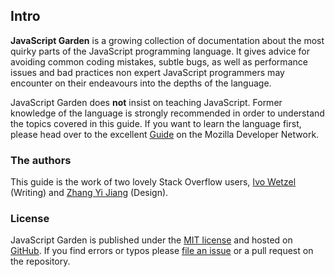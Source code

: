 ## Intro

**JavaScript Garden** is a growing collection of documentation about the most 
quirky parts of the JavaScript programming language. It gives advice for
avoiding common coding mistakes, subtle bugs, as well as performance issues 
and bad practices non expert JavaScript programmers may encounter on their 
endeavours into the depths of the language.

JavaScript Garden does **not** insist on teaching JavaScript. Former knowledge
of the language is strongly recommended in order to understand the topics covered
in this guide. If you want to learn the language first, please head over to the 
excellent [Guide][1] on the Mozilla Developer Network.

### The authors

This guide is the work of two lovely Stack Overflow users, [Ivo Wetzel][6]
(Writing) and [Zhang Yi Jiang][5] (Design).

### License

JavaScript Garden is published under the [MIT license][2] and hosted on
[GitHub][4]. If you find errors or typos please [file an issue][3] or a pull 
request on the repository.

[1]: https://developer.mozilla.org/en/JavaScript/Guide
[2]: https://github.com/BonsaiDen/JavaScript-Garden/blob/next/LICENSE
[3]: https://github.com/BonsaiDen/JavaScript-Garden/issues
[4]: https://github.com/BonsaiDen/JavaScript-Garden
[5]: http://stackoverflow.com/users/313758/yi-jiang
[6]: http://stackoverflow.com/users/170224/ivo-wetzel

